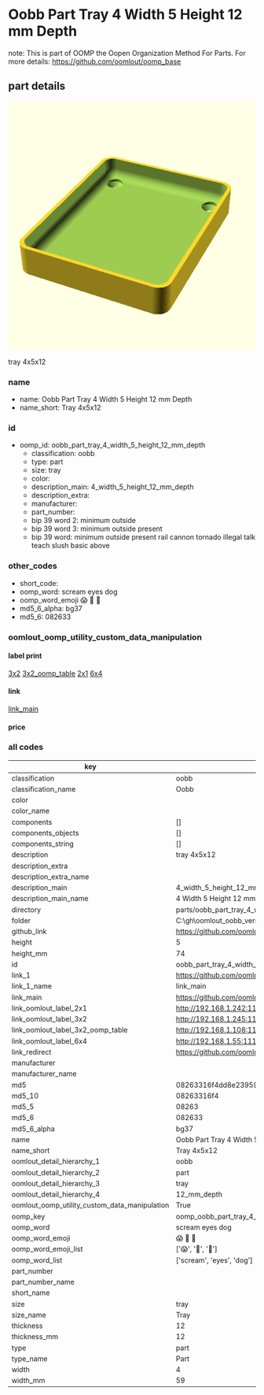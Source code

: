 # Oobb Part Tray 4 Width 5 Height 12 mm Depth  

note: This is part of OOMP the Oopen Organization Method For Parts. For more details: https://github.com/oomlout/oomp_base

##  part details
  

[![](3dpr.png)](3dpr.png)

tray 4x5x12



### name
* name: Oobb Part Tray 4 Width 5 Height 12 mm Depth
* name_short: Tray 4x5x12 
### id
* oomp_id: oobb_part_tray_4_width_5_height_12_mm_depth
  * classification: oobb
  * type: part
  * size: tray
  * color: 
  * description_main: 4_width_5_height_12_mm_depth
  * description_extra: 
  * manufacturer: 
  * part_number: 
  * bip 39 word 2: minimum outside
  * bip 39 word 3: minimum outside present
  * bip 39 word: minimum outside present rail cannon tornado illegal talk teach slush basic above

### other_codes
* short_code: 
* oomp_word: scream eyes dog
* oomp_word_emoji :scream: :eyes: :dog:
* md5_6_alpha: bg37
* md5_6: 082633






### oomlout_oomp_utility_custom_data_manipulation
#### label print
[3x2](http://192.168.1.245:1112/?label=oomp%20bg37)
[3x2_oomp_table](http://192.168.1.108:1112/?label=oomp%20bg37)
[2x1](http://192.168.1.242:1112/?label=oomp%20bg37)
[6x4](http://192.168.1.55:1112/?label=oomp%20bg37)    

#### link

[link_main](https://github.com/oomlout/oomlout_oobb_version_4_generated_parts/tree/main/navigation_oomp/oobb/part/tray/4_width_5_height_12_mm_depth/part)                              

#### price







### all codes 
| key | value |  
| --- | --- |  
| classification | oobb |  
| classification_name | Oobb |  
| color |  |  
| color_name |  |  
| components | [] |  
| components_objects | [] |  
| components_string | [] |  
| description | tray 4x5x12 |  
| description_extra |  |  
| description_extra_name |  |  
| description_main | 4_width_5_height_12_mm_depth |  
| description_main_name | 4 Width 5 Height 12 mm Depth |  
| directory | parts/oobb_part_tray_4_width_5_height_12_mm_depth |  
| folder | C:\gh\oomlout_oobb_version_4_generated_parts\parts\oobb_part_tray_4_width_5_height_12_mm_depth |  
| github_link | https://github.com/oomlout/oomlout_oomp_part_src/tree/main/parts/oobb_part_tray_4_width_5_height_12_mm_depth |  
| height | 5 |  
| height_mm | 74 |  
| id | oobb_part_tray_4_width_5_height_12_mm_depth |  
| link_1 | https://github.com/oomlout/oomlout_oobb_version_4_generated_parts/tree/main/navigation_oomp/oobb/part/tray/4_width_5_height_12_mm_depth/part |  
| link_1_name | link_main |  
| link_main | https://github.com/oomlout/oomlout_oobb_version_4_generated_parts/tree/main/navigation_oomp/oobb/part/tray/4_width_5_height_12_mm_depth/part |  
| link_oomlout_label_2x1 | http://192.168.1.242:1112/?label=oomp%20bg37 |  
| link_oomlout_label_3x2 | http://192.168.1.245:1112/?label=oomp%20bg37 |  
| link_oomlout_label_3x2_oomp_table | http://192.168.1.108:1112/?label=oomp%20bg37 |  
| link_oomlout_label_6x4 | http://192.168.1.55:1112/?label=oomp%20bg37 |  
| link_redirect | https://github.com/oomlout/oomlout_oobb_version_4_generated_parts/tree/main/parts/oobb_tray_04_05_12 |  
| manufacturer |  |  
| manufacturer_name |  |  
| md5 | 08263316f4dd8e239590bb0f54276468 |  
| md5_10 | 08263316f4 |  
| md5_5 | 08263 |  
| md5_6 | 082633 |  
| md5_6_alpha | bg37 |  
| name | Oobb Part Tray 4 Width 5 Height 12 mm Depth |  
| name_short | Tray 4x5x12  |  
| oomlout_detail_hierarchy_1 | oobb |  
| oomlout_detail_hierarchy_2 | part |  
| oomlout_detail_hierarchy_3 | tray |  
| oomlout_detail_hierarchy_4 | 12_mm_depth |  
| oomlout_oomp_utility_custom_data_manipulation | True |  
| oomp_key | oomp_oobb_part_tray_4_width_5_height_12_mm_depth |  
| oomp_word | scream eyes dog |  
| oomp_word_emoji | :scream: :eyes: :dog: |  
| oomp_word_emoji_list | [':scream:', ':eyes:', ':dog:'] |  
| oomp_word_list | ['scream', 'eyes', 'dog'] |  
| part_number |  |  
| part_number_name |  |  
| short_name |  |  
| size | tray |  
| size_name | Tray |  
| thickness | 12 |  
| thickness_mm | 12 |  
| type | part |  
| type_name | Part |  
| width | 4 |  
| width_mm | 59 |  
